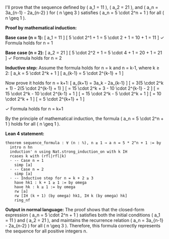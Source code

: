 I'll prove that the sequence defined by \( a_1 = 11 \), \( a_2 = 21 \), and \( a_n = 3a_{n-1} - 2a_{n-2} \) for \( n \geq 3 \) satisfies \( a_n = 5 \cdot 2^n + 1 \) for all \( n \geq 1 \).

**Proof by mathematical induction:**

**Base case (n = 1):**
\[ a_1 = 11 \]
\[ 5 \cdot 2^1 + 1 = 5 \cdot 2 + 1 = 10 + 1 = 11 \]
✓ Formula holds for n = 1

**Base case (n = 2):**
\[ a_2 = 21 \]
\[ 5 \cdot 2^2 + 1 = 5 \cdot 4 + 1 = 20 + 1 = 21 \]
✓ Formula holds for n = 2

**Inductive step:** Assume the formula holds for n = k and n = k-1, where k ≥ 2:
\[ a_k = 5 \cdot 2^k + 1 \]
\[ a_{k-1} = 5 \cdot 2^{k-1} + 1 \]

Now prove it holds for n = k+1:
\[ a_{k+1} = 3a_k - 2a_{k-1} \]
\[ = 3(5 \cdot 2^k + 1) - 2(5 \cdot 2^{k-1} + 1) \]
\[ = 15 \cdot 2^k + 3 - 10 \cdot 2^{k-1} - 2 \]
\[ = 15 \cdot 2^k - 10 \cdot 2^{k-1} + 1 \]
\[ = 15 \cdot 2^k - 5 \cdot 2^k + 1 \]
\[ = 10 \cdot 2^k + 1 \]
\[ = 5 \cdot 2^{k+1} + 1 \]

✓ Formula holds for n = k+1

By the principle of mathematical induction, the formula \( a_n = 5 \cdot 2^n + 1 \) holds for all \( n \geq 1 \).

**Lean 4 statement:**
```lean
theorem sequence_formula : ∀ (n : ℕ), n ≥ 1 → a n = 5 * 2^n + 1 := by
  intro n hn
  induction' n using Nat.strong_induction_on with k IH
  rcases k with (rfl|rfl|k)
  · -- Case n = 1
    simp [a]
  · -- Case n = 2  
    simp [a]
  · -- Inductive step for n = k + 2 ≥ 3
    have hk1 : k + 1 ≥ 1 := by omega
    have hk : k ≥ 1 := by omega
    rw [a]
    rw [IH (k + 1) (by omega) hk1, IH k (by omega) hk]
    ring_nf
```

**Output in normal language:**
The proof shows that the closed-form expression \( a_n = 5 \cdot 2^n + 1 \) satisfies both the initial conditions \( a_1 = 11 \) and \( a_2 = 21 \), and maintains the recurrence relation \( a_n = 3a_{n-1} - 2a_{n-2} \) for all \( n \geq 3 \). Therefore, this formula correctly represents the sequence for all positive integers n.